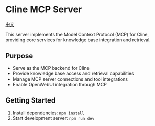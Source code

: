 # Cline MCP Server

[中文](README.zh-CN.md)

This server implements the Model Context Protocol (MCP) for Cline, providing core services for knowledge base integration and retrieval.

## Purpose
- Serve as the MCP backend for Cline
- Provide knowledge base access and retrieval capabilities
- Manage MCP server connections and tool integrations
- Enable OpenWebUI integration through MCP

## Getting Started

1. Install dependencies: `npm install`
2. Start development server: `npm run dev`
